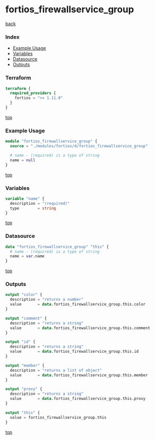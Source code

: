 # fortios_firewallservice_group

[back](../fortios.md)

### Index

- [Example Usage](#example-usage)
- [Variables](#variables)
- [Datasource](#datasource)
- [Outputs](#outputs)

### Terraform

```terraform
terraform {
  required_providers {
    fortios = ">= 1.11.0"
  }
}
```

[top](#index)

### Example Usage

```terraform
module "fortios_firewallservice_group" {
  source = "./modules/fortios/d/fortios_firewallservice_group"

  # name - (required) is a type of string
  name = null
}
```

[top](#index)

### Variables

```terraform
variable "name" {
  description = "(required)"
  type        = string
}
```

[top](#index)

### Datasource

```terraform
data "fortios_firewallservice_group" "this" {
  # name - (required) is a type of string
  name = var.name
}
```

[top](#index)

### Outputs

```terraform
output "color" {
  description = "returns a number"
  value       = data.fortios_firewallservice_group.this.color
}

output "comment" {
  description = "returns a string"
  value       = data.fortios_firewallservice_group.this.comment
}

output "id" {
  description = "returns a string"
  value       = data.fortios_firewallservice_group.this.id
}

output "member" {
  description = "returns a list of object"
  value       = data.fortios_firewallservice_group.this.member
}

output "proxy" {
  description = "returns a string"
  value       = data.fortios_firewallservice_group.this.proxy
}

output "this" {
  value = fortios_firewallservice_group.this
}
```

[top](#index)